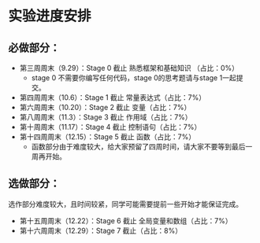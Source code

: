 # 实验进度安排

## 必做部分：
- 第三周周末（9.29）：Stage 0 截止 熟悉框架和基础知识 （占比：0%）
    - stage 0 不需要你编写任何代码，stage 0的思考题请与stage 1一起提交。
- 第四周周末（10.6）：Stage 1 截止 常量表达式（占比：7%）
- 第六周周末（10.20）：Stage 2 截止 变量（占比：7%）
- 第八周周末（11.3）：Stage 3 截止 作用域（占比：7%）
- 第十周周末（11.17）：Stage 4 截止 控制语句（占比：7%）
- 第十四周周末（12.15）：Stage 5 截止 函数（占比：7%）
    - 函数部分由于难度较大，给大家预留了四周时间，请大家不要等到最后一周再开始。

## 选做部分：
选作部分难度较大，且时间较紧，同学可能需要提前一些开始才能保证完成。

- 第十五周周末（12.22）：Stage 6 截止 全局变量和数组（占比：7%）
- 第十六周周末（12.29）：Stage 7 截止（占比：8%）